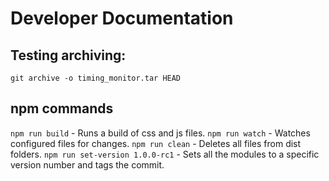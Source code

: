 # Developer Documentation

## Testing archiving:

`git archive -o timing_monitor.tar HEAD`

## npm commands

`npm run build` - Runs a build of css and js files.
`npm run watch` - Watches configured files for changes.
`npm run clean` - Deletes all files from dist folders.
`npm run set-version 1.0.0-rc1` - Sets all the modules to a specific version number and tags the commit.
